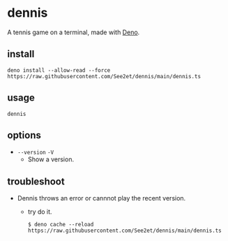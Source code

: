 # dennis

A tennis game on a terminal, made with [Deno](https://deno.land).

## install

```
deno install --allow-read --force https://raw.githubusercontent.com/See2et/dennis/main/dennis.ts
```

## usage

```
dennis
```

## options

- `--version` `-V`
  - Show a version.

## troubleshoot

- Dennis throws an error or cannnot play the recent version.
  - try do it.

    ```
    $ deno cache --reload https://raw.githubusercontent.com/See2et/dennis/main/dennis.ts
    ```
